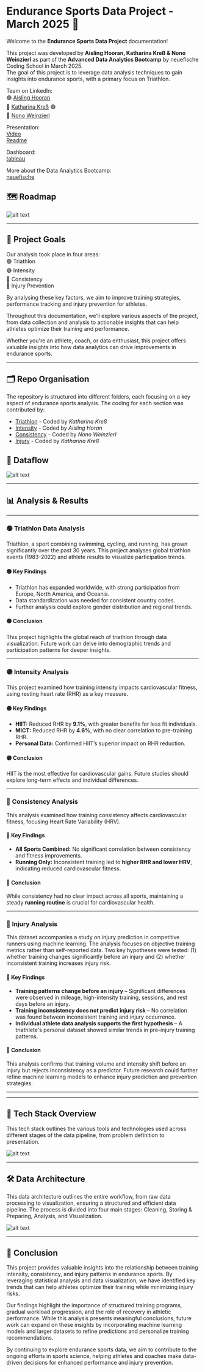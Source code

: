 # Endurance Sports Data Project - March 2025 🏅 

Welcome to the **Endurance Sports Data Project** documentation!  

This project was developed by **Aisling Hooran, Katharina Kreß & Nono Weinzierl** as part of the **Advanced Data Analytics Bootcamp** by neuefische Coding School in March 2025.  
The goal of this project is to leverage data analysis techniques to gain insights into endurance sports, with a primary focus on Triathlon.  

Team on LinkedIn:  
🟣 [Aisling Hooran](https://www.linkedin.com/in/aisling-h)    
🔴 [Katharina Kreß](https://www.linkedin.com/in/kathkre)  🟢   
🔵 [Nono Weinzierl](https://www.linkedin.com/in/nonow)    

Presentation:  
[Video](https://youtu.be/3Ns735099GU?si=Lw6EnjecQwsr62JJ)  
[Readme](https://github.com/Sports-Data-Analytics-Team/Endurance-Sport-Performance_Capstone-Project_2025/blob/main/visuals/readme_presentation.pdf)

Dashboard:  
[tableau](https://public.tableau.com/app/profile/nono.weinzierl/viz/TriathlonTrainingTracking/TriathlonTrainingDashboard)

More about the Data Analytics Bootcamp:  
[neuefische](https://www.neuefische.de/en/bootcamp/data-analytics)

## 🗺️ **Roadmap**
![alt text](visuals/Project-Roadmap-2.png)

---
## 🏁 **Project Goals**  

Our analysis took place in four areas:  
  🟢 Triathlon  
  🟣 Intensity  
  🔵 Consistency  
  🔴 Injury Prevention 

By analysing these key factors, we aim to improve  training strategies, performance tracking and injury prevention for athletes.

Throughout this documentation, we’ll explore various aspects of the project, from data collection and analysis to actionable insights that can help athletes optimize their training and performance.  

Whether you're an athlete, coach, or data enthusiast, this project offers valuable insights into how data analytics can drive improvements in endurance sports.  

---
## 🗂️ **Repo Organisation**  

The repository is structured into different folders, each focusing on a key aspect of endurance sports analysis. The coding for each section was contributed by:  

- [Triathlon](https://github.com/Sports-Data-Analytics-Team/Endurance-Sport-Performance_Capstone-Project_2025/tree/main/01_Triathlon) - Coded by *Katharina Kreß*  
- [Intensity](https://github.com/Sports-Data-Analytics-Team/Endurance-Sport-Performance_Capstone-Project_2025/tree/main/02_Intensity) - Coded by *Aisling Horan*  
- [Consistency](https://github.com/Sports-Data-Analytics-Team/Endurance-Sport-Performance_Capstone-Project_2025/tree/main/03_Consistency) - Coded by *Nono Weinzierl*  
- [Injury](https://github.com/Sports-Data-Analytics-Team/Endurance-Sport-Performance_Capstone-Project_2025/tree/main/04_Injury) - Coded by *Katharina Kreß*

## 🤝 **Dataflow**
![alt text](visuals/Datasets-&-Relations-2.png)

---
## 📊 **Analysis & Results**
---

### 🟢 **Triathlon Data Analysis**  
Triathlon, a sport combining swimming, cycling, and running, has grown significantly over the past 30 years. This project analyses global triathlon events (1983-2022) and athlete results to visualize participation trends.  

#### 🟢 **Key Findings**  
- Triathlon has expanded worldwide, with strong participation from Europe, North America, and Oceania.  
- Data standardization was needed for consistent country codes.  
- Further analysis could explore gender distribution and regional trends.  

#### 🟢 **Conclusion**  
This project highlights the global reach of triathlon through data visualization. Future work can delve into demographic trends and participation patterns for deeper insights.  

---
### 🟣 **Intensity Analysis**  
This project examined how training intensity impacts cardiovascular fitness, using resting heart rate (RHR) as a key measure.  

#### 🟣 **Key Findings**  
- **HIIT:** Reduced RHR by **9.1%**, with greater benefits for less fit individuals.  
- **MICT:** Reduced RHR by **4.6%**, with no clear correlation to pre-training RHR.  
- **Personal Data:** Confirmed HIIT’s superior impact on RHR reduction.  

#### 🟣 **Conclusion**  
HIIT is the most effective for cardiovascular gains. Future studies should explore long-term effects and individual differences.  

---
### 🔵 **Consistency Analysis**  
This analysis examined how training consistency affects cardiovascular fitness, focusing Heart Rate Variability (HRV).  

#### 🔵 **Key Findings**  
- **All Sports Combined:** No significant correlation between consistency and fitness improvements.  
- **Running Only:** Inconsistent training led to **higher RHR and lower HRV**, indicating reduced cardiovascular fitness.  

#### 🔵 **Conclusion**  
While consistency had no clear impact across all sports, maintaining a steady **running routine** is crucial for cardiovascular health.  

---
### 🔴 **Injury Analysis**  
This dataset accompanies a study on injury prediction in competitive runners using machine learning. The analysis focuses on objective training metrics rather than self-reported data. Two key hypotheses were tested: (1) whether training changes significantly before an injury and (2) whether inconsistent training increases injury risk.  

#### 🔴 **Key Findings**  
- **Training patterns change before an injury** – Significant differences were observed in mileage, high-intensity training, sessions, and rest days before an injury.  
- **Training inconsistency does not predict injury risk** – No correlation was found between inconsistent training and injury occurrence.  
- **Individual athlete data analysis supports the first hypothesis** – A triathlete's personal dataset showed similar trends in pre-injury training patterns.  

#### 🔴 **Conclusion**  
This analysis confirms that training volume and intensity shift before an injury but rejects inconsistency as a predictor. Future research could further refine machine learning models to enhance injury prediction and prevention strategies.  

---
---
## 🚀 **Tech Stack Overview**


This tech stack outlines the various tools and technologies used across different stages of the data pipeline, from problem definition to presentation.  

![alt text](visuals/Tooling-&-Tech-Stack-2.png)

---
## 🛠️ **Data Architecture**  

This data architecture outlines the entire workflow, from raw data processing to visualization, ensuring a structured and efficient data pipeline. The process is divided into four main stages: Cleaning, Storing & Preparing, Analysis, and Visualization.  

![alt text](visuals/Data-Architecture-2.png)

---
## 📗 **Conclusion** 

This project provides valuable insights into the relationship between training intensity, consistency, and injury patterns in endurance sports. By leveraging statistical analysis and data visualization, we have identified key trends that can help athletes optimize their training while minimizing injury risks.  

Our findings highlight the importance of structured training programs, gradual workload progression, and the role of recovery in athletic performance. While this analysis presents meaningful conclusions, future work can expand on these insights by incorporating machine learning models and larger datasets to refine predictions and personalize training recommendations.  

By continuing to explore endurance sports data, we aim to contribute to the ongoing efforts in sports science, helping athletes and coaches make data-driven decisions for enhanced performance and injury prevention.  



